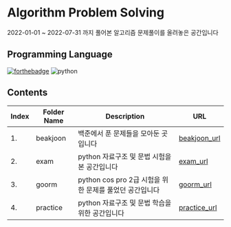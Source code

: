 # Algorithm Problem Solving 
2022-01-01 ~ 2022-07-31 까지 풀어본 알고리즘 문제풀이를 올려놓은 공간입니다

## Programming Language
[![forthebadge](https://forthebadge.com/images/badges/made-with-python.svg)](https://forthebadge.com)
![python](https://user-images.githubusercontent.com/37185394/184143456-e768c106-4494-49dc-821c-67915b8e6d3e.png)

## Contents

| Index | Folder Name | Description | URL |
| ----- | ------ | ------ | ------ |
| 1.    | beakjoon | 백준에서 푼 문제들을 모아둔 곳입니다 | [beakjoon_url][beakjoon]
| 2.    | exam | python 자료구조 및 문법 시험을 본 공간입니다 | [exam_url][exam]
| 3.    | goorm | python cos pro 2급 시험을 위한 문제를 풀었던 공간입니다 | [goorm_url][goorm]
| 4.    | practice | python 자료구조 및 문법 학습을 위한 공간입니다 | [practice_url][practice]

[beakjoon]: <https://www.acmicpc.net/>
[exam]: <https://wikidocs.net/book/1>
[goorm]: <https://edu.goorm.io/lecture/17033/cos-pro-2%EA%B8%89-%EA%B8%B0%EC%B6%9C%EB%AC%B8%EC%A0%9C-python/>
[practice]:<https://algolabs.modoo.at/?link=3b5d98fa&messageNo=1&mode=view&query=&queryType=0&myList=0&page=1>
